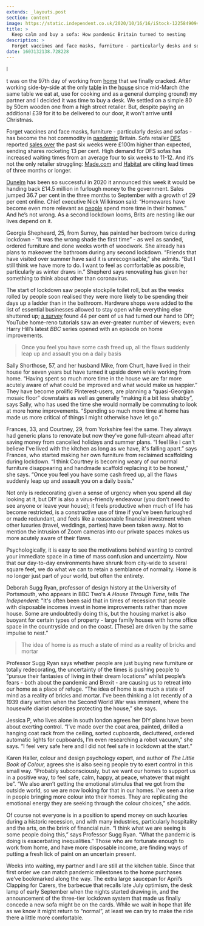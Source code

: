 ```yaml
--- 
extends: _layouts.post 
section: content 
image: https://static.independent.co.uk/2020/10/16/16/iStock-1225849094.jpg 
title: > 
  Keep calm and buy a sofa: How pandemic Britain turned to nesting 
description: > 
  Forget vaccines and face masks, furniture - particularly desks and sofas - has become the hot commodity in pandemic Britain.Sofa retailer DFS reported sales over the past six weeks were £100m higher than expected, sending shares rocketing 13 per cent.High demand for DFS sofas has increased waiting times from an average four to six weeks to 11-12.And it’s not the only retailer struggling: Made.com and Habitat are citing lead times of three months or longer.As a second lockdown looms, Brits are nesting like our lives depend on it. 
date: 1603132138.728228 
--- 
```

<div><p class="sc-pHJJA iocNwz above-article-prompt-donations"></p><p class="sc-qPyvj qchtz">I</p><p>t was on the 97th day of working from <a href="/topic/home-0">home</a> that we finally cracked. After working side-by-side at the only <a href="/topic/table">table</a> in the <a href="/topic/house">house</a> since mid-March (the same table we eat at, use for cooking and as a general dumping ground) my partner and I decided it was time to buy a desk. We settled on a simple 80 by 50cm wooden one from a high street retailer. But, despite paying an additional &#163;39 for it to be delivered to our door, it won&#8217;t arrive until Christmas.</p><p>Forget vaccines and face masks, furniture - particularly desks and sofas - has become the hot commodity in <a href="/topic/pandemic">pandemic</a> Britain. Sofa retailer <a href="/topic/dfs">DFS</a> reported <a rel="nofollow" href="https://www.theguardian.com/business/2020/aug/25/uk-post-lockdown-sofa-sales-surge-says-dfs">sales over</a> the past six weeks were &#163;100m higher than expected, sending shares rocketing 13 per cent. High demand for DFS sofas has increased waiting times from an average four to six weeks to 11-12. And it&#8217;s not the only retailer struggling: <a rel="nofollow" href="https://www.awin1.com/awclick.php?mid=3329&amp;id=201309&amp;p=https://www.made.com/">Made.com</a> and <a rel="nofollow" href="https://www.awin1.com/awclick.php?mid=2807&amp;id=201309&amp;p=https://www.habitat.co.uk/">Habitat</a> are citing lead times of three months or longer.</p><p></p><p><a rel="nofollow" href="https://www.awin1.com/awclick.php?mid=3769&amp;id=201309&amp;p=https://www.dunelm.com/">Dunelm</a> has been so successful in 2020 it announced this week it would be handing back &#163;14.5 million in furlough money to the government. Sales jumped 36.7 per cent in the three months to September with a growth of 29 per cent online. Chief executive Nick Wilkinson said: &#8220;Homewares have become even more relevant as <a href="/topic/people">people</a> spend more time in their homes.&#8221; And he&#8217;s not wrong. As a second lockdown looms, Brits are nesting like our lives depend on it.&#160;</p><p>Georgia Shepheard, 25, from Surrey, has painted her bedroom twice during lockdown - &#8220;it was the wrong shade the first time&#8221; - as well as sanded, ordered furniture and done weeks worth of woodwork. She already has plans to makeover the bathroom during any second lockdown. &#8220;Friends that have visited over summer have said it is unrecognisable,&#8221; she admits. &#8220;But I still think we have more to do. I want to feel as comfortable as possible, particularly as winter draws in.&#8221; Shepherd says renovating has given her something to think about other than coronavirus. </p><p></p><p>The start of lockdown saw people stockpile toilet roll, but as the weeks rolled by people soon realised they were more likely to be spending their days up a ladder than in the bathroom. Hardware shops were added to the list of essential businesses allowed to stay open while everything else shuttered up; <a rel="nofollow" href="https://www.thesun.co.uk/news/11593702/brits-diy-lockdown-home/">a survey</a> found 44 per cent of us had turned our hand to DIY; YouTube home-reno tutorials saw an ever-greater number of viewers; even Harry Hill&#8217;s latest <i>BBC</i> series opened with an episode on home improvements.&#160;</p><p class="sc-pTSbw gOmWnw">

</p><blockquote><p>Once you feel you have some cash freed up, all the flaws suddenly leap up and assault you on a daily basis</p></blockquote><p>Sally Shorthose, 57, and her husband Mike, from Churt, have lived in their house for seven years but have turned it upside down while working from home. &#8220;Having spent so much more time in the house we are far more acutely aware of what could be improved and what would make us happier.&#8221; They have become prolific Pinterest-users, are planning a &#8220;quasi-Georgian mosaic floor&#8221; downstairs as well as generally &#8220;making it a bit less shabby&#8221;, says Sally, who has used the time she would normally be commuting to look at more home improvements. &#8220;Spending so much more time at home has made us more critical of things I might otherwise have let go.&#8221;</p><p></p><p>Frances, 33, and Courtney, 29, from Yorkshire feel the same. They always had generic plans to renovate but now they&#8217;ve gone full-steam ahead after saving money from cancelled holidays and summer plans. &#8220;I feel like I can't believe I've lived with the kitchen as long as we have, it's falling apart.&#8221; says Frances, who started making her own furniture from reclaimed scaffolding during lockdown. &#8220;I think Courtney is becoming weary of our normal furniture disappearing and handmade scaffold replacing it to be honest,&#8221; she says. &#8220;Once you feel you have some cash freed up, all the flaws suddenly leap up and assault you on a daily basis.&#8221;</p><p>Not only is redecorating given a sense of urgency when you spend all day looking at it, but DIY is also a virus-friendly endeavour (you don't need to see anyone or leave your house); it feels productive when much of life has become restricted, is a constructive use of time if you&#8217;ve been furloughed or made redundant, and feels like a reasonable financial investment when other luxuries (travel, weddings, parties) have been taken away. Not to mention the intrusion of Zoom cameras into our private spaces makes us more acutely aware of their flaws.&#160;</p><p>Psychologically, it is easy to see the motivations behind wanting to control your immediate space in a time of mass confusion and uncertainty. Now that our day-to-day environments have shrunk from city-wide to several square feet, we do what we can to retain a semblance of normality. Home is no longer just part of your world, but often the entirety.</p><p id="taboola-carousel-thumbnails"></p><p>Deborah Sugg Ryan, professor of design history at the University of Portsmouth, who appears in BBC Two's <i>A House Through Time</i>, tells <i>The Independent</i>: "It's often been said that in times of recession that people with disposable incomes invest in home improvements rather than move house. Some are undoubtedly doing this, but the housing market is also buoyant for certain types of property - large family houses with home office space in the countryside and on the coast. [These] are driven by the same impulse to nest.&#8221;&#160;</p><p class="sc-pTSbw gOmWnw">

</p><blockquote><p>The idea of home is as much a state of mind as a reality of bricks and mortar</p></blockquote><p>Professor Sugg Ryan says whether people are just buying new furniture or totally redecorating, the uncertainty of the times is pushing people to &#8220;pursue their fantasies of living in their dream locations&#8221; whilst people&#8217;s fears - both about the pandemic and Brexit - are causing us to retreat into our home as a place of refuge. &#8220;The idea of home is as much a state of mind as a reality of bricks and mortar. I've been thinking a lot recently of a 1939 diary written when the Second World War was imminent, where the housewife diarist describes protecting the house,&#8221; she says.</p><p>Jessica P, who lives alone in south london agrees her DIY plans have been about exerting control. &#8220;I&#8217;ve made over the coat area, painted, drilled a hanging coat rack from the ceiling, sorted cupboards, decluttered, ordered automatic lights for cupboards, I&#8217;m even researching a robot vacuum,&#8221; she says. &#8220;I feel very safe here and I did not feel safe in lockdown at the start.&#8221;&#160;</p><p>Karen Haller, colour and design psychology expert, and author of <i>The Little Book of Colour,</i> agrees she is also seeing people try to exert control in this small way. &#8220;Probably subconsciously, but we want our homes to support us in a positive way, to feel safe, calm, happy, at peace, whatever that might be&#8221;. &#8220;We also aren&#8217;t getting the emotional stimulus that we got from the outside world, so we are now looking for that in our homes. I&#8217;ve seen a rise in people bringing more colour into their homes. They are replicating the emotional energy they are seeking through the colour choices,&#8221; she adds.</p><p></p><p>Of course not everyone is in a position to spend money on such luxuries during a historic recession, and with many industries, particularly hospitality and the arts, on the brink of financial ruin. &#8220;I think what we are seeing is some people doing this,&#8221; says Professor Sugg Ryan. &#8220;What the pandemic is doing is exacerbating inequalities.&#8221; Those who are fortunate enough to work from home, and have more disposable income, are finding ways of putting a fresh lick of paint on an uncertain present.</p><p>Weeks into waiting, my partner and I are still at the kitchen table. Since that first order we can match pandemic milestones to the home purchases we&#8217;ve bookmarked along the way. The extra large saucepan for April&#8217;s Clapping for Carers, the barbecue that recalls late July optimism, the desk lamp of early September when the nights started drawing in, and the announcement of the three-tier lockdown system that made us finally concede a new sofa might be on the cards. While we wait in hope that life as we know it might return to &#8220;normal&#8221;, at least we can try to make the ride there a little more comfortable.</p><p class="sc-ptCms fzKffT"></p></div>